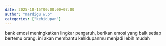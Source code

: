 ```yaml
---
date: 2025-10-15T00:00:00+07:00
author: "mardigu w.p"
categories: ["kehidupan"]
---
```


bank emosi meningkatkan lingkar pengaruh, berikan emosi yang baik setiap bertemu orang. ini akan membantu kehidupanmu menjadi lebih mudah